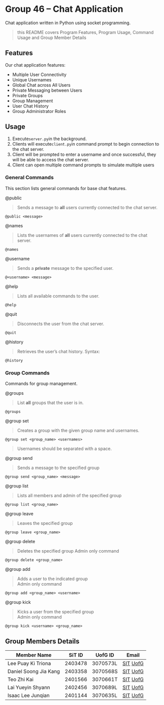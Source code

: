 # Group 46 – Chat Application
Chat application written in Python using socket programming.
> this README covers Program Features, Program Usage, Command Usage and Group Member Details
## Features 
Our chat application features:
-	Multiple User Connectivity
-	Unique Usernames
-	Global Chat across All Users
-	Private Messaging between Users
-	Private Groups
-	Group Management
-	User Chat History
-	Group Administrator Roles
  
## Usage
 1. Execute`server.py`in the background.
 2. Clients will execute`client.py`in command prompt to begin connection to the chat server.
 3. Client will be prompted to enter a username and once successful, they will be able to access the chat server.
 4. Client can open multiple command prompts to simulate multiple users

### General Commands	
This section lists general commands for base chat features.  
  
@public
> Sends a message to **all** users currently connected to the chat server.
```
@public <message>
```  

@names
> Lists the usernames of **all** users currently connected to the chat server.
```
@names
```  

@username
> Sends a **private** message to the specified user.
```
@<username> <message>
```  

@help
> Lists all available commands to the user.
```
@help
```  

@quit
> Disconnects the user from the chat server.
```
@quit
```  

@history
> Retrieves the user’s chat history.
Syntax:
```
@history
```

### Group Commands
Commands for group management.  
  
@groups
> List **all** groups that the user is in.
```
@groups
```

@group set
> Creates a group with the given group name and usernames.
```
@group set <group_name> <usernames>
```
> Usernames should be separated with a space.

@group send
> Sends a message to the specified group
```
@group send <group_name> <message>
```

@group list 
> Lists all members and admin of the specified group
```
@group list <group_name>
```

@group leave
> Leaves the specified group
```
@group leave <group_name>
```

@group delete
> Deletes the specified group
> Admin only command
```
@group delete <group_name>
```

@group add
> Adds a user to the indicated group  
> Admin only command
```
@group add <group_name> <username>
```

@group kick
> Kicks a user from the specified group  
> Admin only command
```
@group kick <username> <group_name>
```




## Group Members Details
  
| Member Name | SiT ID | UofG ID | Email |
| --- | --- | --- | --- |
| Lee Puay Ki Triona | 2403478 | 3070573L | [SIT](2403478@sit.singaporetech.edu.sg) [UofG](3070573L@student.gla.ac.uk) |
| Daniel Soong Jia Kang | 2403358 | 3070568S | [SIT](2403358@sit.singaporetech.edu.sg) [UofG](3070568S@student.gla.ac.uk) |
| Teo Zhi Kai | 2401566 | 3070661T | [SIT](2401566@sit.singaporetech.edu.sg) [UofG](3070661T@student.gla.ac.uk) |
| Lai Yueyin Shyann | 2402456 | 3070689L | [SIT](2402456@sit.singaporetech.edu.sg) [UofG](3070689L@student.gla.ac.uk) |
| Isaac Lee Junqian | 2401144 | 3070635L | [SIT](2401144@sit.singaporetech.edu.sg) [UofG](3070635L@student.gla.ac.uk) |




